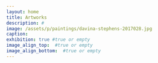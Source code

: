 ```yaml
---
layout: home
title: Artworks
description: #
image: /assets/p/paintings/davina-stephens-2017028.jpg
caption:
exhibition: true #true or empty
image_align_top:  #true or empty
image_align_bottom:  #true or empty
---
```

